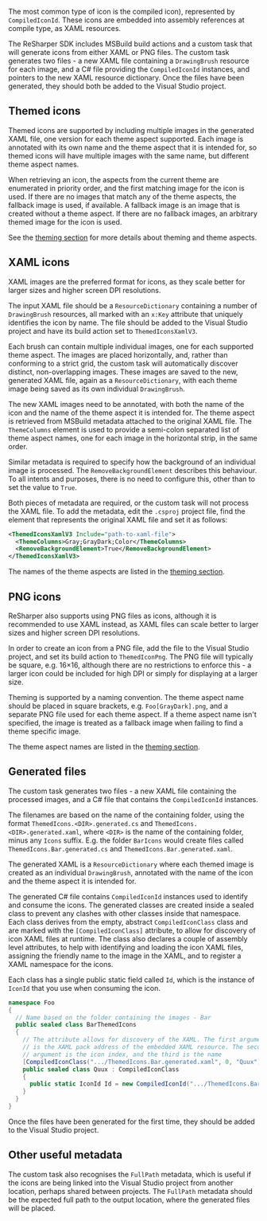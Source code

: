[//]: # (title: Creating Compiled Icons)

The most common type of icon is the compiled icon), represented by `CompiledIconId`. These icons are embedded into assembly references at compile type, as XAML resources.

The ReSharper SDK includes MSBuild build actions and a custom task that will generate icons from either XAML or PNG files. The custom task generates two files - a new XAML file containing a `DrawingBrush` resource for each image, and a C# file providing the `CompiledIconId` instances, and pointers to the new XAML resource dictionary. Once the files have been generated, they should both be added to the Visual Studio project.

## Themed icons

Themed icons are supported by including multiple images in the generated XAML file, one version for each theme aspect supported. Each image is annotated with its own name and the theme aspect that it is intended for, so themed icons will have multiple images with the same name, but different theme aspect names.

When retrieving an icon, the aspects from the current theme are enumerated in priority order, and the first matching image for the icon is used. If there are no images that match any of the theme aspects, the fallback image is used, if available. A fallback image is an image that is created without a theme aspect. If there are no fallback images, an arbitrary themed image for the icon is used.

See the [theming section](Theming_Icons.md) for more details about theming and theme aspects.

## XAML icons

XAML images are the preferred format for icons, as they scale better for larger sizes and higher screen DPI resolutions.

The input XAML file should be a `ResourceDictionary` containing a number of `DrawingBrush` resources, all marked with an `x:Key` attribute that uniquely identifies the icon by name. The file should be added to the Visual Studio project and have its build action set to `ThemedIconsXamlV3`.

Each brush can contain multiple individual images, one for each supported theme aspect. The images are placed horizontally, and, rather than conforming to a strict grid, the custom task will automatically discover distinct, non-overlapping images. These images are saved to the new, generated XAML file, again as a `ResourceDictionary`, with each theme image being saved as its own individual `DrawingBrush`.

The new XAML images need to be annotated, with both the name of the icon and the name of the theme aspect it is intended for. The theme aspect is retrieved from MSBuild metadata attached to the original XAML file. The `ThemeColumns` element is used to provide a semi-colon separated list of theme aspect names, one for each image in the horizontal strip, in the same order.

Similar metadata is required to specify how the background of an individual image is processed. The `RemoveBackgroundElement` describes this behaviour. To all intents and purposes, there is no need to configure this, other than to set the value to `True`.

Both pieces of metadata are required, or the custom task will not process the XAML file. To add the metadata, edit the `.csproj` project file, find the element that represents the original XAML file and set it as follows:

```xml
<ThemedIconsXamlV3 Include="path-to-xaml-file">
  <ThemeColumns>Gray;GrayDark;Color</ThemeColumns>
  <RemoveBackgroundElement>True</RemoveBackgroundElement>
</ThemedIconsXamlV3>
```

The names of the theme aspects are listed in the [theming section](Theming_Icons.md).

## PNG icons

ReSharper also supports using PNG files as icons, although it is recommended to use XAML instead, as XAML files can scale better to larger sizes and higher screen DPI resolutions.

In order to create an icon from a PNG file, add the file to the Visual Studio project, and set its build action to `ThemedIconPng`. The PNG file will typically be square, e.g. 16×16, although there are no restrictions to enforce this - a larger icon could be included for high DPI or simply for displaying at a larger size.

Theming is supported by a naming convention. The theme aspect name should be placed in square brackets, e.g. `Foo[GrayDark].png`, and a separate PNG file used for each theme aspect. If a theme aspect name isn't specified, the image is treated as a fallback image when failing to find a theme specific image.

The theme aspect names are listed in the [theming section](Theming_Icons.md).

## Generated files

The custom task generates two files - a new XAML file containing the processed images, and a C# file that contains the `CompiledIconId` instances.

The filenames are based on the name of the containing folder, using the format `ThemedIcons.<DIR>.generated.cs` and `ThemedIcons.<DIR>.generated.xaml`, where `<DIR>` is the name of the containing folder, minus any `Icons` suffix. E.g. the folder `BarIcons` would create files called `ThemedIcons.Bar.generated.cs` and `ThemedIcons.Bar.generated.xaml`.

The generated XAML is a `ResourceDictionary` where each themed image is created as an individual `DrawingBrush`, annotated with the name of the icon and the theme aspect it is intended for.

The generated C# file contains `CompiledIconId` instances used to identify and consume the icons. The generated classes are created inside a sealed class to prevent any clashes with other classes inside that namespace. Each class derives from the empty, abstract `CompiledIconClass` class and are marked with the `[CompiledIconClass]` attribute, to allow for discovery of icon XAML files at runtime. The class also declares a couple of assembly level attributes, to help with identifying and loading the icon XAML files, assigning the friendly name to the image in the XAML, and to register a XAML namespace for the icons.

Each class has a single public static field called `Id`, which is the instance of `IconId` that you use when consuming the icon.

```csharp
namespace Foo
{
  // Name based on the folder containing the images - Bar
  public sealed class BarThemedIcons
  {
    // The attribute allows for discovery of the XAML. The first argument
    // is the XAML pack address of the embedded XAML resource. The second
    // argument is the icon index, and the third is the name
    [CompiledIconClass(".../ThemedIcons.Bar.generated.xaml", 0, "Quux")]
    public sealed class Quux : CompiledIconClass
    {
      public static IconId Id = new CompiledIconId(".../ThemedIcons.Bar.generated.xaml", 0, "Quux");
    }
  }
}
```

Once the files have been generated for the first time, they should be added to the Visual Studio project.

## Other useful metadata

The custom task also recognises the `FullPath` metadata, which is useful if the icons are being linked into the Visual Studio project from another location, perhaps shared between projects. The `FullPath` metadata should be the expected full path to the output location, where the generated files will be placed.